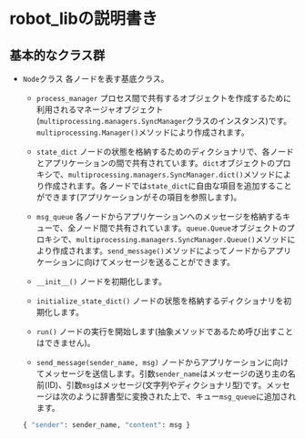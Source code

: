 
# robot\_libの説明書き

## 基本的なクラス群

* `Node`クラス
各ノードを表す基底クラス。
    - `process_manager`
    プロセス間で共有するオブジェクトを作成するために利用されるマネージャオブジェクト(`multiprocessing.managers.SyncManager`クラスのインスタンス)です。`multiprocessing.Manager()`メソッドにより作成されます。

    - `state_dict`
    ノードの状態を格納するためのディクショナリで、各ノードとアプリケーションの間で共有されています。`dict`オブジェクトのプロキシで、`multiprocessing.managers.SyncManager.dict()`メソッドにより作成されます。各ノードでは`state_dict`に自由な項目を追加することができます(アプリケーションがその項目を参照します)。

    - `msg_queue`
    各ノードからアプリケーションへのメッセージを格納するキューで、全ノード間で共有されています。`queue.Queue`オブジェクトのプロキシで、`multiprocessing.managers.SyncManager.Queue()`メソッドにより作成されます。`send_message()`メソッドによってノードからアプリケーションに向けてメッセージを送ることができます。

    - `__init__()`
    ノードを初期化します。

    - `initialize_state_dict()`
    ノードの状態を格納するディクショナリを初期化します。

    - `run()`
    ノードの実行を開始します(抽象メソッドであるため呼び出すことはできません)。

    - `send_message(sender_name, msg)`
    ノードからアプリケーションに向けてメッセージを送信します。引数`sender_name`はメッセージの送り主の名前(ID)、引数`msg`はメッセージ(文字列やディクショナリ型)です。メッセージは次のように辞書型に変換された上で、キュー`msg_queue`に追加されます。
    ```python
    { "sender": sender_name, "content": msg }
    ```

